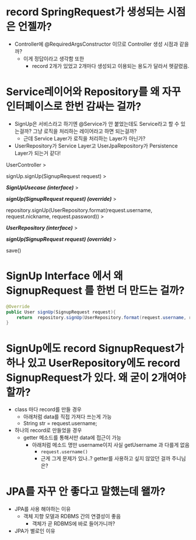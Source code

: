 # record SpringRequest가 생성되는 시점은 언젤까?
- Controller에 @RequiredArgsConstructor 이므로 Controller 생성 시점과 같을까?
  - 이게 정답이라고 생각함 또한
    - record 2개가 있었고 2개마다 생성되고 이용되는 용도가 달라서 헷갈렸음.

  
# Service레이어와 Repository를 왜 자꾸 인터페이스로 한번 감싸는 걸까?
  - SignUp은 서비스라고 하기엔 @Service가 안 붙었는데도 Service라고 할 수 있는걸까? 그냥 로직을 처리하는 레이어라고 하면 되는걸까?
    - 근데 Service Layer가 로직을 처리하는 Layer가 아닌가?
  - UserRepository가 Service Layer고 UserJpaRepository가 Persistence Layer가 되는거 같다!

UserController > 

signUp.signUp(SignupRequest request) >

**_SignUpUsecase (interface)_** >

**_signUp(SignupRequest request) (override)_** >

repository.signUp(UserRepository.format(request.username, request.nickname, request.password)) >

**_UserRepository (interface)_** >

**_signUp(SignupRequest request) (override)_** >

save()


# SignUp Interface 에서 왜 SignupRequest 를 한번 더 만드는 걸까?

```java
@Override
public User signUp(SignupRequest request){
    return  repository.signUp(UserRepository.format(request.username, request.nickname, request.password));
}
```

# SignUp에도 record SignupRequest가 하나 있고 UserRepository에도 record SignupRequest가 있다. 왜 굳이 2개여야 할까?
- class 마다 record를 만들 경우
  - 아래처럼 data를 직접 가져다 쓰는게 가능
  - String str = request.username;
- 하나의 record로 만들었을 경우 
  - getter 메소드를 통해서만 data에 접근이 가능
    - 아래처럼 메소드 명만 username이지 사실 getUsername 과 다를게 없음 
      - `request.username()`
      - 근게 그게 문제가 있나..? getter를 사용하고 싶지 않았던 걸까 주니님은?

  

# JPA를 자꾸 안 좋다고 말했는데 왤까?
- JPA를 사용 해야하는 이유
  - 객체 지향 모델과 RDBMS 간의 연결성이 좋음
    - 객체가 곧 RDBMS에 바로 들어가니까?
- JPA가 별로인 이유


